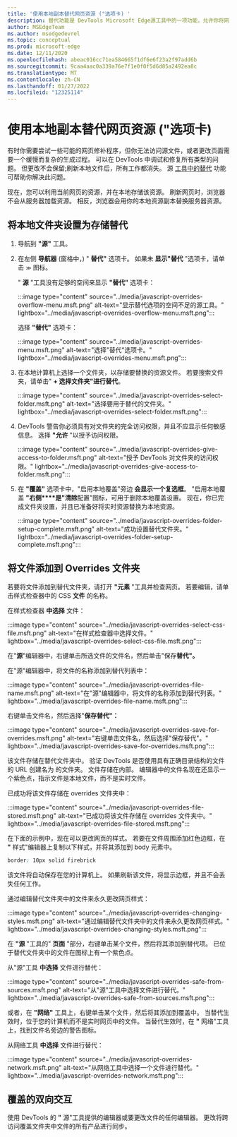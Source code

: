 ```yaml
---
title: '使用本地副本替代网页资源 ("选项卡) '
description: 替代功能是 DevTools Microsoft Edge源工具中的一项功能，允许你将网页资源复制到硬盘驱动器。  刷新网页时，DevTools 不会加载资源，而是将其替换为本地副本。
author: MSEdgeTeam
ms.author: msedgedevrel
ms.topic: conceptual
ms.prod: microsoft-edge
ms.date: 12/11/2020
ms.openlocfilehash: abeac016cc71ea584665f1df6e6f23a2f97add6b
ms.sourcegitcommit: 9caa4aac0a339a76e7f1e0f0f5d6d85a2492ea8c
ms.translationtype: MT
ms.contentlocale: zh-CN
ms.lasthandoff: 01/27/2022
ms.locfileid: "12325114"
---
```

# <a name="override-webpage-resources-with-local-copies-overrides-tab"></a>使用本地副本替代网页资源 ("选项卡) 

有时你需要尝试一些可能的网页修补程序，但你无法访问源文件，或者更改页面需要一个缓慢而复杂的生成过程。  可以在 DevTools 中调试和修复所有类型的问题。  但更改不会保留;刷新本地文件后，所有工作都消失。  源 [工具中的替代](../sources/index.md) 功能可帮助你解决此问题。

现在，您可以利用当前网页的资源，并在本地存储该资源。  刷新网页时，浏览器不会从服务器加载资源。  相反，浏览器会用你的本地资源副本替换服务器资源。


<!-- ====================================================================== -->
## <a name="setting-up-your-local-folder-to-store-overrides"></a>将本地文件夹设置为存储替代

1.  导航到 **"源"** 工具。
1.  在左侧 **导航器** (窗格中，) " **替代"** 选项卡。 如果未 **显示"替代** "选项卡，请单击 <code>&#x0226B;</code><!--`≫`--> 图标。

    " **源** "工具没有足够的空间来显示 **"替代"** 选项卡：

    :::image type="content" source="../media/javascript-overrides-overflow-menu.msft.png" alt-text="显示替代选项的空间不足的源工具。" lightbox="../media/javascript-overrides-overflow-menu.msft.png":::

    选择 **"替代"** 选项卡：

    :::image type="content" source="../media/javascript-overrides-menu.msft.png" alt-text="选择&quot;替代&quot;选项卡。" lightbox="../media/javascript-overrides-menu.msft.png":::

1.  在本地计算机上选择一个文件夹，以存储要替换的资源文件。  若要搜索文件夹，请单击" **+ 选择文件夹"进行替代**。

    :::image type="content" source="../media/javascript-overrides-select-folder.msft.png" alt-text="选择要用于替代的文件夹。" lightbox="../media/javascript-overrides-select-folder.msft.png":::

1.  DevTools 警告你必须具有对文件夹的完全访问权限，并且不应显示任何敏感信息。  选择 **"允许** "以授予访问权限。

    :::image type="content" source="../media/javascript-overrides-give-access-to-folder.msft.png" alt-text="授予 DevTools 对文件夹的访问权限。" lightbox="../media/javascript-overrides-give-access-to-folder.msft.png":::

1.  在 **"覆盖"** 选项卡中，"启用本地覆盖"旁边 **会显示一个复选框**。  "启用本地覆盖 **"右侧****是"清除**配置"图标，可用于删除本地覆盖设置。  现在，你已完成文件夹设置，并且已准备好将实时资源替换为本地资源。

    :::image type="content" source="../media/javascript-overrides-folder-setup-complete.msft.png" alt-text="成功设置替代文件夹。" lightbox="../media/javascript-overrides-folder-setup-complete.msft.png":::


<!-- ====================================================================== -->
## <a name="adding-files-to-your-overrides-folder"></a>将文件添加到 Overrides 文件夹

若要将文件添加到替代文件夹，请打开 **"元素** "工具并检查网页。  若要编辑，请单击样式检查器中的 CSS **文件** 的名称。

在样式检查器 **中选择** 文件：

:::image type="content" source="../media/javascript-overrides-select-css-file.msft.png" alt-text="在样式检查器中选择文件。" lightbox="../media/javascript-overrides-select-css-file.msft.png":::

在"**源**"编辑器中，右键单击所选文件的文件名，然后单击"保存**替代"。**

在"源"编辑器中，将文件的名称添加到替代列表中：

:::image type="content" source="../media/javascript-overrides-file-name.msft.png" alt-text="在&quot;源&quot;编辑器中，将文件的名称添加到替代列表。" lightbox="../media/javascript-overrides-file-name.msft.png":::

右键单击文件名，然后选择"**保存替代"：**

:::image type="content" source="../media/javascript-overrides-save-for-overrides.msft.png" alt-text="右键单击文件名，然后选择&quot;保存替代&quot;。" lightbox="../media/javascript-overrides-save-for-overrides.msft.png":::

该文件存储在替代文件夹中。  验证 DevTools 是否使用具有正确目录结构的文件的 URL 创建名为 的文件夹。  文件存储在内部。  编辑器中的文件名现在还显示一个紫色点，指示文件是本地文件，而不是实时文件。

已成功将该文件存储在 overrides 文件夹中：

:::image type="content" source="../media/javascript-overrides-file-stored.msft.png" alt-text="已成功将该文件存储在 overrides 文件夹中。" lightbox="../media/javascript-overrides-file-stored.msft.png":::

在下面的示例中，现在可以更改网页的样式。  若要在文件周围添加红色边框，在 **"** 样式"编辑器上复制以下样式，并将其添加到 body 元素中。

```css
border: 10px solid firebrick
```

该文件将自动保存在您的计算机上。  如果刷新该文件，将显示边框，并且不会丢失任何工作。

通过编辑替代文件夹中的文件来永久更改网页样式：

:::image type="content" source="../media/javascript-overrides-changing-styles.msft.png" alt-text="通过编辑替代文件夹中的文件来永久更改网页样式。" lightbox="../media/javascript-overrides-changing-styles.msft.png":::

在 **"源** "工具的" **页面** "部分，右键单击某个文件，然后将其添加到替代项。  已位于替代文件夹中的文件在图标上有一个紫色点。

从"源"工具 **中选择** 文件进行替代：

:::image type="content" source="../media/javascript-overrides-safe-from-sources.msft.png" alt-text="从&quot;源&quot;工具中选择文件进行替代。" lightbox="../media/javascript-overrides-safe-from-sources.msft.png":::

或者，在 **"网络"** 工具上，右键单击某个文件，然后将其添加到覆盖中。  当替代生效时，位于您的计算机而不是实时网页中的文件。  当替代生效时，在 **"** 网络"工具上，找到文件名旁边的警告图标。

从网络工具 **中选择** 文件进行替代：

:::image type="content" source="../media/javascript-overrides-network.msft.png" alt-text="从网络工具中选择一个文件进行替代。" lightbox="../media/javascript-overrides-network.msft.png":::


<!-- ====================================================================== -->
## <a name="two-way-interaction-of-overrides"></a>覆盖的双向交互

使用 DevTools 的 **"** 源"工具提供的编辑器或要更改文件的任何编辑器。  更改将跨访问覆盖文件夹中文件的所有产品进行同步。
